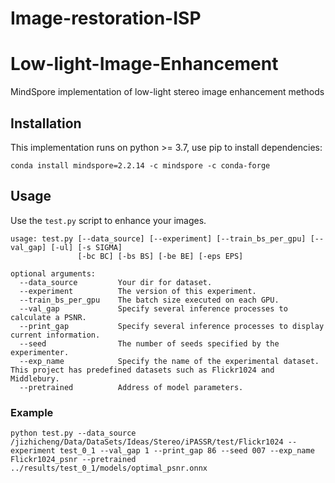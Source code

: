 # Image-restoration-ISP
# Low-light-Image-Enhancement
MindSpore implementation of low-light stereo image enhancement methods
## Installation
This implementation runs on python >= 3.7, use pip to install dependencies:
```
conda install mindspore=2.2.14 -c mindspore -c conda-forge
```

## Usage
Use the `test.py` script to enhance your images.
```
usage: test.py [--data_source] [--experiment] [--train_bs_per_gpu] [--val_gap] [-ul] [-s SIGMA]
               [-bc BC] [-bs BS] [-be BE] [-eps EPS]

optional arguments:
  --data_source         Your dir for dataset.
  --experiment          The version of this experiment.
  --train_bs_per_gpu    The batch size executed on each GPU.
  --val_gap             Specify several inference processes to calculate a PSNR.
  --print_gap           Specify several inference processes to display current information.
  --seed                The number of seeds specified by the experimenter.
  --exp_name            Specify the name of the experimental dataset. This project has predefined datasets such as Flickr1024 and Middlebury.
  --pretrained          Address of model parameters.
```

### Example
```
python test.py --data_source /jizhicheng/Data/DataSets/Ideas/Stereo/iPASSR/test/Flickr1024 --experiment test_0_1 --val_gap 1 --print_gap 86 --seed 007 --exp_name  Flickr1024_psnr --pretrained ../results/test_0_1/models/optimal_psnr.onnx
```
